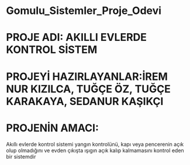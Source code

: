 # Gomulu_Sistemler_Proje_Odevi
# PROJE ADI: AKILLI EVLERDE KONTROL SİSTEM
# PROJEYİ HAZIRLAYANLAR:İREM NUR KIZILCA, TUĞÇE ÖZ, TUĞÇE KARAKAYA, SEDANUR KAŞIKÇI
# PROJENİN AMACI:
Akıllı evlerde kontrol sistemi yangın kontrolünü, kapı veya pencerenin açık olup olmadığını ve evden çıkışta ışıgın  açık kalıp kalmamasını kontrol eden bir sistemdir
